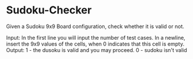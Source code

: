 # Sudoku-Checker
Given a Sudoku 9x9 Board configuration, check whether it is valid or not.

Input: In the first line you will input the number of test cases. In a newline, insert the 9x9 values of the cells, when 0 indicates that this cell is empty.
Output: 1 - the dusoku is valid and you may proceed. 0 - sudoku isn't valid
